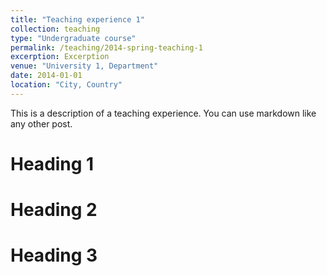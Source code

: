 ```yaml
---
title: "Teaching experience 1"
collection: teaching
type: "Undergraduate course"
permalink: /teaching/2014-spring-teaching-1
excerption: Excerption
venue: "University 1, Department"
date: 2014-01-01
location: "City, Country"
---
```


This is a description of a teaching experience. You can use markdown like any other post.

Heading 1
======

Heading 2
======

Heading 3
======
